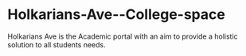 # Holkarians-Ave--College-space
Holkarians Ave is the Academic portal with an aim to provide a holistic solution to all students needs.
